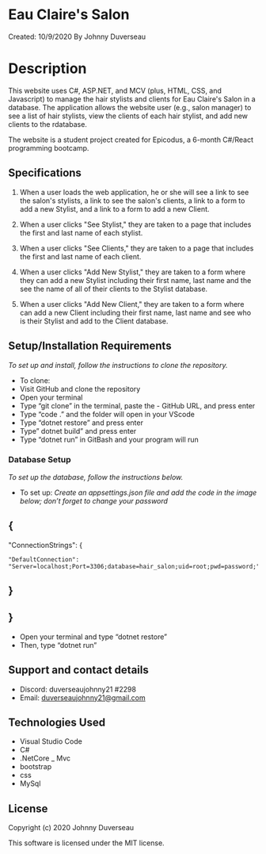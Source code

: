 # Eau Claire's Salon

Created: 10/9/2020
 By Johnny Duverseau

# Description

This website uses C#, ASP.NET, and MCV (plus, HTML, CSS, and Javascript) to manage the hair stylists and clients for Eau Claire's Salon in a database. The application allows the website user (e.g., salon manager) to see a list of hair stylists, view the clients of each hair stylist, and add new clients to the rdatabase. 

The website is a student project created for Epicodus, a 6-month C#/React programming bootcamp. 

## Specifications

1. When a user loads the web application, he or she will see a link to see the salon's stylists, a link to see the salon's clients, a link to a form to add a new Stylist, and a link to a form to add a new Client. 

2. When a user clicks "See Stylist," they are taken to a page that includes the first and last name of each stylist. 

3. When a user clicks "See Clients," they are taken to a page that includes the first and last name of each client.

4. When a user clicks "Add New Stylist," they are taken to a form where they can add a new Stylist including their first name, last name and the see the name of all of their clients to the Stylist database. 

5. When a user clicks "Add New Client," they are taken to a form where can add a new Client including their first name, last name and see who is their Stylist and add to the Client database. 


## Setup/Installation Requirements

_To set up and install, follow the instructions to clone the repository._

- To clone: 
- Visit GitHub and clone the repository 
- Open your terminal 
- Type “git clone” in the terminal, paste the -  GitHub URL, and press enter
- Type “code .” and the folder will open in your VScode
- Type “dotnet restore” and press enter 
- Type” dotnet  build” and press enter
- Type “dotnet run” in GitBash and your program will run 

### Database Setup
_To set up the database, follow the instructions below._ 
- To set up: 
_Create an appsettings.json file and add the code in the image below; don’t forget to change your password_

 ## {
 "ConnectionStrings": {
   
    "DefaultConnection": "Server=localhost;Port=3306;database=hair_salon;uid=root;pwd=password;"
## }
## }
* Open your terminal and type “dotnet restore” 
* Then, type “dotnet run”

## Support and contact details
- Discord: duverseaujohnny21 #2298
- Email: duverseaujohnny21@gmail.com
## Technologies Used
- Visual Studio Code
- C#
- .NetCore
_ Mvc
- bootstrap
- css
- MySql
## License
Copyright (c) 2020 Johnny Duverseau

This software is licensed under the MIT license.
